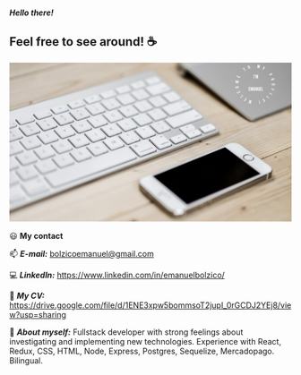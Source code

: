##### Hello there! 

## Feel free to see around! :coffee:

![My kind of setup](/github.jpg)


😃  __My contact__ 

📫  ***E-mail:*** bolzicoemanuel@gmail.com  

💻  ***LinkedIn:*** https://www.linkedin.com/in/emanuelbolzico/  

🔧  ***My CV:*** https://drive.google.com/file/d/1ENE3xpw5bommsoT2jupI_0rGCDJ2YEj8/view?usp=sharing  

💪  ***About myself:***
Fullstack developer with strong feelings about investigating and implementing new technologies. Experience with React, Redux, CSS, HTML, Node, Express, Postgres, Sequelize, Mercadopago. Bilingual. 

